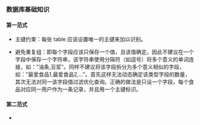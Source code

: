 ### 数据库基础知识

#### 第一范式

* 主键约束：每张 table 应该设置唯一的主键来加以识别。

* 避免重复组：即每个字段应该只保存一个值，且该值确定。因此不建议在一个字段中保存一个字符串，该字符串使用分隔符（如逗号）将多个意义的单词连接，如：\"油条,豆浆\"。同样不建议将该字段拆分为多个意义相似的字段，如：\"最爱食品1,最爱食品2,...\"。首先这样无法动态确定该类型字段的数量，其次无法对同一该字段值过滤优化查询。正确的做法是只设一个字段，每个食品对应同一用户作为一条记录，并且用一个主键标识。

#### 第二范式

* 
